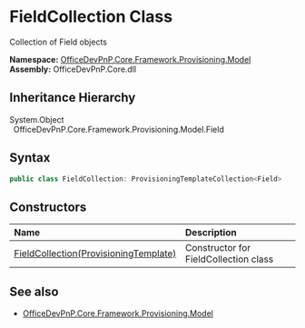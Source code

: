 # FieldCollection Class
 Collection of Field objects   

**Namespace:** [OfficeDevPnP.Core.Framework.Provisioning.Model](OfficeDevPnP.Core.Framework.Provisioning.Model.md)  
**Assembly:** OfficeDevPnP.Core.dll  
## Inheritance Hierarchy
System.Object  
&ensp;OfficeDevPnP.Core.Framework.Provisioning.Model.Field  
## Syntax
```C#
public class FieldCollection: ProvisioningTemplateCollection<Field>
```
## Constructors
|**Name**|**Description**|
|:-----|:-----|
| [FieldCollection(ProvisioningTemplate)](OfficeDevPnP.Core.Framework.Provisioning.Model.FieldCollection.ctor1.md) | Constructor for FieldCollection class 
## See also
- [OfficeDevPnP.Core.Framework.Provisioning.Model](OfficeDevPnP.Core.Framework.Provisioning.Model.md)
